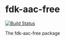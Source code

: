 # fdk-aac-free

[![Build Status](https://travis-ci.org/UnitedRPMs/fdk-aac-free.svg?branch=master)](https://travis-ci.org/UnitedRPMs/fdk-aac-free)

The fdk-aac-free package
